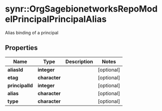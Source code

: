 # synr::OrgSagebionetworksRepoModelPrincipalPrincipalAlias

Alias binding of a principal

## Properties
Name | Type | Description | Notes
------------ | ------------- | ------------- | -------------
**aliasId** | **integer** |  | [optional] 
**etag** | **character** |  | [optional] 
**principalId** | **integer** |  | [optional] 
**alias** | **character** |  | [optional] 
**type** | **character** |  | [optional] 


